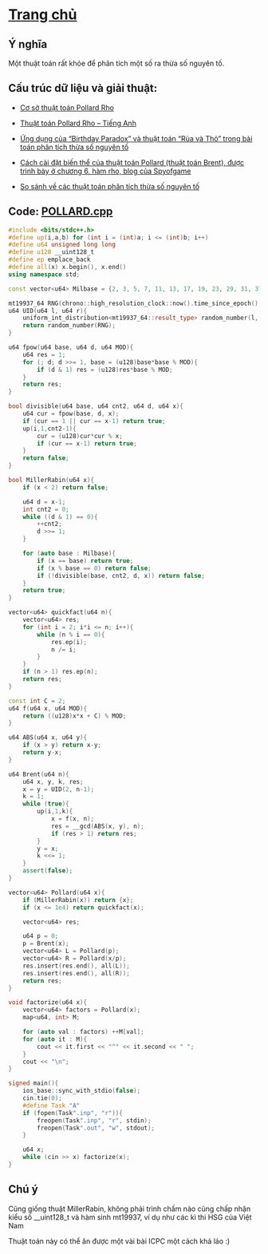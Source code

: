 # [Trang chủ](https://ppap-1264589.github.io/interesting-solution)

## Ý nghĩa

Một thuật toán rất khỏe để phân tích một số ra thừa số nguyên tố.

## Cấu trúc dữ liệu và giải thuật: 

-	[Cơ sở thuật toán Pollard Rho](https://cp-algorithms.com/algebra/factorization.html)

-	[Thuật toán Pollard Rho – Tiếng Anh](https://home.cs.colorado.edu/~srirams/courses/csci2824-spr14/pollardsRho.html)

-	[Ứng dụng của “Birthday Paradox” và thuật toán “Rùa và Thỏ” trong bài toán phân tích thừa số nguyên tố](http://www.giaithuatlaptrinh.com/?p=393)

-	[Cách cài đặt biến thể của thuật toán Pollard (thuật toán Brent), được trình bày ở chương 6, hàm rho, blog của Spyofgame](https://codeforces.com/blog/entry/78435)

-	[So sánh về các thuật toán phân tích thừa số nguyên tố](http://www.connellybarnes.com/documents/factoring.pdf)

## Code: [POLLARD.cpp](https://ideone.com/3Dh1ks)

```c++
#include <bits/stdc++.h>
#define up(i,a,b) for (int i = (int)a; i <= (int)b; i++)
#define u64 unsigned long long
#define u128 __uint128_t
#define ep emplace_back
#define all(x) x.begin(), x.end()
using namespace std;

const vector<u64> Milbase = {2, 3, 5, 7, 11, 13, 17, 19, 23, 29, 31, 37};

mt19937_64 RNG(chrono::high_resolution_clock::now().time_since_epoch().count());
u64 UID(u64 l, u64 r){
    uniform_int_distribution<mt19937_64::result_type> random_number(l, r);
    return random_number(RNG);
}

u64 fpow(u64 base, u64 d, u64 MOD){
    u64 res = 1;
    for (; d; d >>= 1, base = (u128)base*base % MOD){
        if (d & 1) res = (u128)res*base % MOD;
    }
    return res;
}

bool divisible(u64 base, u64 cnt2, u64 d, u64 x){
    u64 cur = fpow(base, d, x);
    if (cur == 1 || cur == x-1) return true;
    up(i,1,cnt2-1){
        cur = (u128)cur*cur % x;
        if (cur == x-1) return true;
    }
    return false;
}

bool MillerRabin(u64 x){
    if (x < 2) return false;

    u64 d = x-1;
    int cnt2 = 0;
    while ((d & 1) == 0){
        ++cnt2;
        d >>= 1;
    }

    for (auto base : Milbase){
        if (x == base) return true;
        if (x % base == 0) return false;
        if (!divisible(base, cnt2, d, x)) return false;
    }
    return true;
}

vector<u64> quickfact(u64 n){
    vector<u64> res;
    for (int i = 2; i*i <= n; i++){
        while (n % i == 0){
            res.ep(i);
            n /= i;
        }
    }
    if (n > 1) res.ep(n);
    return res;
}

const int C = 2;
u64 f(u64 x, u64 MOD){
    return ((u128)x*x + C) % MOD;
}

u64 ABS(u64 x, u64 y){
    if (x > y) return x-y;
    return y-x;
}

u64 Brent(u64 n){
    u64 x, y, k, res;
    x = y = UID(2, n-1);
    k = 1;
    while (true){
        up(i,1,k){
            x = f(x, n);
            res = __gcd(ABS(x, y), n);
            if (res > 1) return res;
        }
        y = x;
        k <<= 1;
    }
    assert(false);
}

vector<u64> Pollard(u64 x){
    if (MillerRabin(x)) return {x};
    if (x <= 1e4) return quickfact(x);

    vector<u64> res;

    u64 p = 0;
    p = Brent(x);
    vector<u64> L = Pollard(p);
    vector<u64> R = Pollard(x/p);
    res.insert(res.end(), all(L));
    res.insert(res.end(), all(R));
    return res;
}

void factorize(u64 x){
    vector<u64> factors = Pollard(x);
    map<u64, int> M;

    for (auto val : factors) ++M[val];
    for (auto it : M){
        cout << it.first << "^" << it.second << " ";
    }
    cout << "\n";
}

signed main(){
    ios_base::sync_with_stdio(false);
    cin.tie(0);
    #define Task "A"
    if (fopen(Task".inp", "r")){
        freopen(Task".inp", "r", stdin);
        freopen(Task".out", "w", stdout);
    }

    u64 x;
    while (cin >> x) factorize(x);
}
```

## Chú ý

Cũng giống thuật MillerRabin, không phải trình chấm nào cũng chấp nhận kiểu số __uint128_t và hàm sinh mt19937, ví dụ như các kì thi HSG của Việt Nam

Thuật toán này có thể ăn được một vài bài ICPC một cách khá láo :) 
